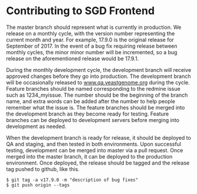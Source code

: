 # Contributing to SGD Frontend

The master branch should represent what is currently in production. We release on a monthly cycle, with the version number representing the current month and year. For example, 17.9.0 is the original release for September of 2017. In the event of a bug fix requiring release between monthly cycles, the minor minor number will be incremented, so a bug release on the aforementioned release would be 17.9.1.

During the monthly development cycle, the development branch will receive approved changes before they go into production. The development branch will be occasionally released to www.qa.yeastgenome.org during the cycle. Feature branches should be named corresponding to the redmine issue such as 1234_myissue. The number should be the beginning of the branch name, and extra words can be added after the number to help people remember what the issue is. The feature branches should be merged into the development branch as they become ready for testing. Feature branches can be deployed to development servers before merging into development as needed.

When the development branch is ready for release, it should be deployed to QA and staging, and then tested in both environments. Upon successful testing, development can be merged into master via a pull request. Once merged into the master branch, it can be deployed to the production environment. Once deployed, the release should be tagged and the release tag pushed to github, like this.

    $ git tag -a v17.9.0 -m "description of bug fixes"
    $ git push origin --tags
